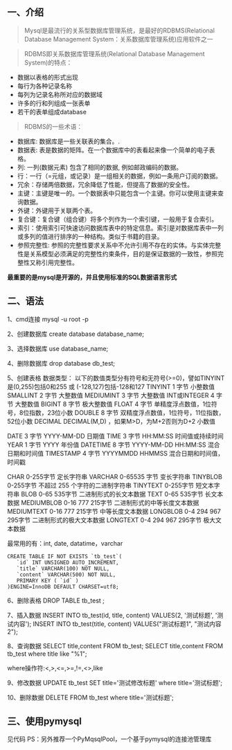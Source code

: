 ## 一、介绍
>Mysql是最流行的关系型数据库管理系统，是最好的RDBMS(Relational Database Management System：关系数据库管理系统)应用软件之一

>RDBMS即关系数据库管理系统(Relational Database Management System)的特点：
>
- 数据以表格的形式出现
- 每行为各种记录名称
- 每列为记录名称所对应的数据域
- 许多的行和列组成一张表单
- 若干的表单组成database

>RDBMS的一些术语：
>
- 数据库: 数据库是一些关联表的集合。.
- 数据表: 表是数据的矩阵。在一个数据库中的表看起来像一个简单的电子表格。
- 列: 一列(数据元素) 包含了相同的数据, 例如邮政编码的数据。
- 行：一行（=元组，或记录）是一组相关的数据，例如一条用户订阅的数据。
- 冗余：存储两倍数据，冗余降低了性能，但提高了数据的安全性。
- 主键：主键是唯一的。一个数据表中只能包含一个主键。你可以使用主键来查询数据。
- 外键：外键用于关联两个表。
- 复合键：复合键（组合键）将多个列作为一个索引键，一般用于复合索引。
- 索引：使用索引可快速访问数据库表中的特定信息。索引是对数据库表中一列或多列的值进行排序的一种结构。类似于书籍的目录。
- 参照完整性: 参照的完整性要求关系中不允许引用不存在的实体。与实体完整性是关系模型必须满足的完整性约束条件，目的是保证数据的一致性，参照完整性又称引用完整性。

**最重要的是mysql是开源的，并且使用标准的SQL数据语言形式**


## 二、语法
1、cmd连接
	mysql -u root -p

2、创建数据库
	create database database_name;

3、选择数据库
	use database_name;

4、删除数据库
	drop database db_test;

5、创建表格
数据类型：
以下的数值类型分有符号和无符号(>=0)，譬如TINYINT是(0,255)包括0和255 或 (-128,127)包括-128和127
TINYINT	     1 字节	  	小整数值
SMALLINT	 2 字节	    大整数值
MEDIUMINT	 3 字节     大整数值
INT或INTEGER	 4 字节     大整数值
BIGINT	     8 字节	    极大整数值
FLOAT	     4 字节	    单精度浮点数值，1位符号，8位指数，23位小数
DOUBLE	     8 字节	    双精度浮点数值，1位符号，11位指数，52位小数
DECIMAL	     DECIMAL(M,D) ，如果M>D，为M+2否则为D+2             小数值

DATE	     3 字节     YYYY-MM-DD  日期值
TIME	     3 字节     HH:MM:SS	    时间值或持续时间
YEAR	     1 字节     YYYY        	年份值
DATETIME	 8 字节     YYYY-MM-DD HH:MM:SS	混合日期和时间值
TIMESTAMP 	 4 字节     YYYYMMDD HHMMSS	 混合日期和时间值，时间戳

CHAR	     0-255字节	         定长字符串
VARCHAR	     0-65535 字节	     变长字符串
TINYBLOB	 0-255字节	         不超过 255 个字符的二进制字符串
TINYTEXT	 0-255字节	         短文本字符串
BLOB	     0-65 535字节	     二进制形式的长文本数据
TEXT	     0-65 535字节	     长文本数据
MEDIUMBLOB	 0-16 777 215字节	 二进制形式的中等长度文本数据
MEDIUMTEXT	 0-16 777 215字节	 中等长度文本数据
LONGBLOB	 0-4 294 967 295字节	 二进制形式的极大文本数据
LONGTEXT	 0-4 294 967 295字节	 极大文本数据

最常用的有：int, date, datatime，varchar

	CREATE TABLE IF NOT EXISTS `tb_test`(
	   `id` INT UNSIGNED AUTO_INCREMENT,
	   `title` VARCHAR(100) NOT NULL,
	   `content` VARCHAR(500) NOT NULL,
	   PRIMARY KEY ( `id` )
	)ENGINE=InnoDB DEFAULT CHARSET=utf8;

6、删除表格
	DROP TABLE tb_test ;

7、插入数据
	INSERT INTO tb_test(id, title, content) VALUES(2, '测试标题', '测试内容');
	INSERT INTO tb_test(title, content) VALUES("测试标题1", "测试内容2");

8、查询数据
	SELECT title,content FROM tb_test;
	SELECT title,content FROM tb_test where title like "%1";

where操作符:<,>,<=,>=,!=,<>,like

9、修改数据
	UPDATE tb_test SET title='测试修改标题' where title='测试标题';

10、删除数据
	DELETE FROM tb_test where title='测试标题';

## 三、使用pymysql
见代码
PS：另外推荐一个PyMqsqlPool，一个基于pymysql的连接池管理库